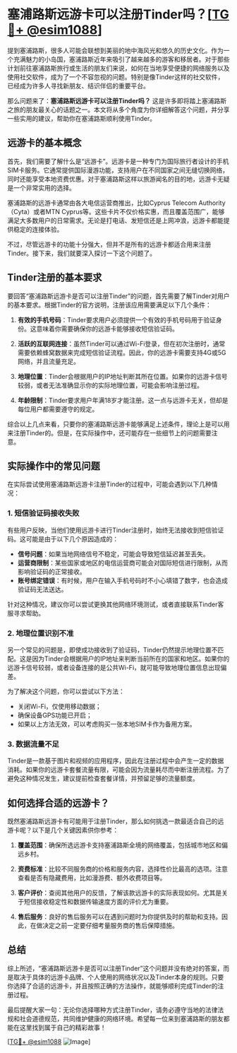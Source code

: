 # 塞浦路斯远游卡可以注册Tinder吗？[[TG💪+ @esim1088](https://t.me/s/esim1088)]

提到塞浦路斯，很多人可能会联想到美丽的地中海风光和悠久的历史文化。作为一个充满魅力的小岛国，塞浦路斯近年来吸引了越来越多的游客和移居者。对于那些计划前往塞浦路斯旅行或生活的朋友们来说，如何在当地享受便捷的网络服务以及使用社交软件，成为了一个不容忽视的问题。特别是像Tinder这样的社交软件，已经成为许多人寻找新朋友、结识伴侣的重要平台。

那么问题来了：**塞浦路斯远游卡可以注册Tinder吗？** 这是许多即将踏上塞浦路斯之旅的朋友最关心的话题之一。本文将从多个角度为你详细解答这个问题，并分享一些实用的建议，帮助你在塞浦路斯顺利使用Tinder。

## 远游卡的基本概念

首先，我们需要了解什么是“远游卡”。远游卡是一种专门为国际旅行者设计的手机SIM卡服务。它通常提供国际漫游功能，支持用户在不同国家之间无缝切换网络，同时还能享受本地资费优惠。对于塞浦路斯这样以旅游闻名的目的地，远游卡无疑是一个非常实用的选择。

塞浦路斯的远游卡通常由各大电信运营商推出，比如Cyprus Telecom Authority（Cyta）或者MTN Cyprus等。这些卡片不仅价格实惠，而且覆盖范围广，能够满足大多数用户的日常需求。无论是打电话、发短信还是上网冲浪，远游卡都能提供稳定的连接体验。

不过，尽管远游卡的功能十分强大，但并不是所有的远游卡都适合用来注册Tinder。接下来，我们就要深入探讨一下这个问题了。

## Tinder注册的基本要求

要回答“塞浦路斯远游卡是否可以注册Tinder”的问题，首先需要了解Tinder对用户的基本要求。根据Tinder的官方说明，注册该应用需要满足以下几个条件：

1. **有效的手机号码**：Tinder要求用户必须提供一个有效的手机号码用于验证身份。这意味着你需要确保你的远游卡能够接收短信验证码。
   
2. **活跃的互联网连接**：虽然Tinder可以通过Wi-Fi登录，但在初次注册时，通常需要依赖蜂窝数据来完成短信验证流程。因此，你的远游卡需要支持4G或5G网络，并且流量充足。

3. **地理位置**：Tinder会根据用户的IP地址判断其所在位置。如果你的远游卡信号较弱，或者无法准确显示你的实际地理位置，可能会影响注册过程。

4. **年龄限制**：Tinder要求用户年满18岁才能注册。这一点与远游卡无关，但却是每位用户都需要遵守的规定。

综合以上几点来看，只要你的塞浦路斯远游卡能够满足上述条件，理论上是可以用来注册Tinder的。但是，在实际操作中，还可能存在一些细节上的问题需要注意。

## 实际操作中的常见问题

在实际尝试使用塞浦路斯远游卡注册Tinder的过程中，可能会遇到以下几种情况：

### 1. 短信验证码接收失败

有些用户反映，当他们使用远游卡进行Tinder注册时，始终无法接收到短信验证码。这可能是由于以下几个原因造成的：

- **信号问题**：如果当地网络信号不稳定，可能会导致短信延迟甚至丢失。
- **运营商限制**：某些国家或地区的电信运营商可能会对国际短信进行限制，从而影响验证码的正常接收。
- **账号绑定错误**：有时候，用户在输入手机号码时不小心填错了数字，也会造成验证码无法送达。

针对这种情况，建议你可以尝试更换其他网络环境测试，或者直接联系Tinder客服寻求帮助。

### 2. 地理位置识别不准

另一个常见的问题是，即使成功接收到了验证码，Tinder仍然提示地理位置不匹配。这是因为Tinder会根据用户的IP地址来判断当前所在的国家和地区。如果你的远游卡信号较弱，或者设备连接的是公共Wi-Fi，就可能导致地理位置信息出现偏差。

为了解决这个问题，你可以尝试以下方法：

- 关闭Wi-Fi，仅使用移动数据；
- 确保设备GPS功能已开启；
- 如果以上方法无效，可以考虑购买一张本地SIM卡作为备用方案。

### 3. 数据流量不足

Tinder是一款基于图片和视频的应用程序，因此在注册过程中会产生一定的数据消耗。如果你的远游卡套餐流量有限，可能会因为流量耗尽而中断注册流程。为了避免这种情况发生，建议提前检查套餐详情，并预留足够的流量额度。

## 如何选择合适的远游卡？

既然塞浦路斯远游卡有可能用于注册Tinder，那么如何挑选一款最适合自己的远游卡呢？以下是几个关键因素供你参考：

1. **覆盖范围**：确保所选远游卡支持塞浦路斯全境的网络覆盖，包括城市地区和偏远乡村。

2. **资费标准**：比较不同服务商的价格和服务内容，选择性价比最高的选项。注意查看是否有隐藏费用，比如漫游费、额外收费项目等。

3. **客户评价**：查阅其他用户的反馈，了解该款远游卡的实际表现如何。尤其是关于短信接收稳定性和数据传输速度方面的评价尤为重要。

4. **售后服务**：良好的售后服务可以在遇到问题时为你提供及时的帮助和支持。因此，在做决定之前一定要仔细考量服务商的售后保障措施。

## 总结

综上所述，“塞浦路斯远游卡是否可以注册Tinder”这个问题并没有绝对的答案，而是取决于具体的远游卡品牌、个人使用的网络状况以及Tinder本身的规则。只要你选择了合适的远游卡，并且按照正确的方法操作，就能够顺利完成Tinder的注册过程。

最后提醒大家一句：无论你选择哪种方式注册Tinder，请务必遵守当地的法律法规和社会道德规范，共同维护健康的网络环境。希望每一位来到塞浦路斯的朋友都能在这里找到属于自己的精彩故事！

[[TG💪+ @esim1088](https://t.me/s/esim1088) ![Image](https://i.postimg.cc/4NQfJmqS/Snipaste-2025-05-13-00-14-12.png)]